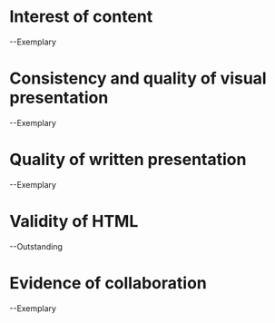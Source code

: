 <h1>Interest of content</h1>

<p>--Exemplary</p>

<h1>Consistency and quality of visual presentation</h1>

<p>--Exemplary</p>

<h1>Quality of written presentation</h1>

<p>--Exemplary</p>

<h1>Validity of HTML</h1>

<p>--Outstanding</p>

<h1>Evidence of collaboration</h1>

<p>--Exemplary</p>

